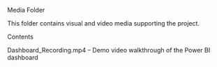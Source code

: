 Media Folder

This folder contains visual and video media supporting the project.

Contents

Dashboard_Recording.mp4 – Demo video walkthrough of the Power BI dashboard
